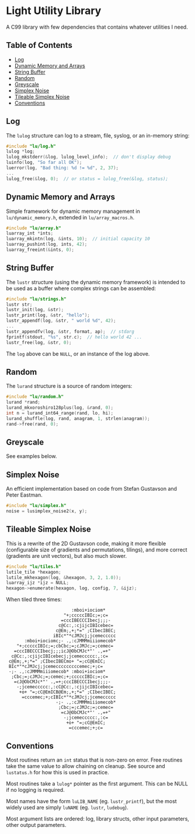 
# Light Utility Library

A C99 library with few dependencies that contains whatever utilities I need.

## Table of Contents

  * [Log](#log)
  * [Dynamic Memory and Arrays](#dynamic-memory-and-arrays)
  * [String Buffer](#string-buffer)
  * [Random](#random)
  * [Greyscale](#greyscale)
  * [Simplex Noise](#simplex-noise)
  * [Tileable Simplex Noise](#tileable-simplex-noise)
  * [Conventions](#conventions)

## Log

The `lulog` structure can log to a stream, file, syslog, or an in-memory
string:

```c
#include "lu/log.h"
lulog *log;
lulog_mkstderr(&log, lulog_level_info);  // don't display debug
luinfo(log, "So far all OK");
luerror(log, "Bad thing: %d != %d", 2, 37);
...
lulog_free(&log, 0);  // or status = lulog_free(&log, status);
```

## Dynamic Memory and Arrays

Simple framework for dynamic memory management in `lu/dynamic_memory.h`, 
extended in `lu/array_macros.h`.

```c
#include "lu/array.h"
luarray_int *ints;
luarray_mkintn(log, &ints, 10);  // initial capacity 10
luarray_pushint(log, ints, 42);
luarray_freeint(&ints, 0);
``` 

## String Buffer

The `lustr` structure (using the dynamic memory framework) is intended to 
be used as a buffer where complex strings can be assembled:

```c
#include "lu/strings.h"
lustr str;
lustr_init(log, &str);
lustr_print(log, &str, "hello");
lustr_appendf(log, &str, " world %d", 42);
...
lustr_appendfv(log, &str, format, ap);  // stdarg
fprintf(stdout, "%s", str.c);  // hello world 42 ...
lustr_free(log, &str, 0); 
```

The `log` above can be `NULL`, or an instance of the log above.

## Random

The `lurand` structure is a source of random integers:

```c
#include "lu/random.h"
lurand *rand;
lurand_mkxoroshiro128plus(log, &rand, 0);
int n = lurand_int64_range(rand, lo, hi);
lurand_shuffle(log, rand, anagram, 1, strlen(anagram));
rand->free(rand, 0);
```

## Greyscale

See examples below.

## Simplex Noise

An efficient implementation based on code from Stefan Gustavson and
Peter Eastman.

```c
#include "lu/simplex.h"
noise = lusimplex_noise2(x, y);
```

## Tileable Simplex Noise

This is a rewrite of the 2D Gustavson code, making it more flexible 
(configurable size of gradients and permutations, tilings), and more correct 
(gradients are unit vectors), but also much slower. 

```c
#include "lu/tiles.h"
lutile_tile *hexagon;
lutile_mkhexagon(log, &hexagon, 3, 2, 1.0));
luarray_ijz *ijz = NULL;
hexagon->enumerate(hexagon, log, config, 7, &ijz);
```

When tiled three times:

```
                         :mboi+iociom*     
                      "+;cccccIBIc;=;c=    
                     =cccIBECCCIbecj;;;-   
                    c@Cc:,:cjijcIBIcebec=  
                   c@Em;,+;*=" ;CIbecIBEC; 
                  iBIc*"*cJMJcj;jcemeccccc 
       :mboi+iociomc;- .,:cJMMMmiiiomecob* 
    "+;cccccIBIc;=;cbCbc;=;cJMJc;=;cemec=  
   =cccIBECCCIbecj;;;icJ@ObCMJc*"' .,=+"   
  c@Cc:,:cjijcIBIcebecj;jcemeccccc:,:c=    
 c@Em;,+;*=" ;CIbecIBECmo+ "=;cC@EmIC;     
 BIc*"*cJMJcj;jcemecccccccccemec;+;c=      
 -;- .,:cJMMMmiiiomecob* :mboi+iociom*     
  ;Cbc;=;cJMJc;=;cemec;+;cccccIBIc;=;c=    
   =cJ@ObCMJc*"' .,=+;cccIBECCCIbecj;;;-   
    -;jcemeccccc:,:cC@Cc:,:cjijcIBIcebec=  
     +o+ "=;cC@EmICB@Em;,+;*=" ;CIbecIBEC; 
      =cccemec;+;cIBIc*"*cJMJcj;jcemeccccc 
                   -;- .,:cJMMMmiiiomecob* 
                    ;Cbc;=;cJMJc;=;cemec=  
                     =cJ@ObCMJc*"' .,=+"   
                      -;jcemeccccc:,:c=    
                       +o+ "=;cC@EmIC;     
                        =cccemec;+;c=     
```

## Conventions

Most routines return an `int` status that is non-zero on error.  Free
routines take the same value to allow chaining on cleanup.  See source
and `lustatus.h` for how this is used in practice.

Most routines take a `lulog*` pointer as the first argument.  This can
be NULL if no logging is required.

Most names have the form `luLIB_NAME` (eg. `lustr_printf`), but the most
widely used are simply `luNAME` (eg. `lustr`, `ludebug`).

Most argument lists are ordered: log, library structs, other input parameters,
other output parameters.
